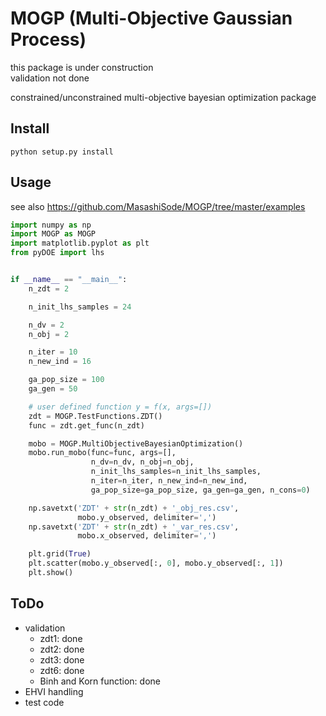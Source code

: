 # MOGP (Multi-Objective Gaussian Process)
this package is under construction  
validation not done  

constrained/unconstrained multi-objective bayesian optimization package
## Install

`python setup.py install`

## Usage

see also https://github.com/MasashiSode/MOGP/tree/master/examples

```python
import numpy as np
import MOGP as MOGP
import matplotlib.pyplot as plt
from pyDOE import lhs


if __name__ == "__main__":
    n_zdt = 2

    n_init_lhs_samples = 24

    n_dv = 2
    n_obj = 2

    n_iter = 10
    n_new_ind = 16

    ga_pop_size = 100
    ga_gen = 50

    # user defined function y = f(x, args=[])
    zdt = MOGP.TestFunctions.ZDT()
    func = zdt.get_func(n_zdt)

    mobo = MOGP.MultiObjectiveBayesianOptimization()
    mobo.run_mobo(func=func, args=[],
                  n_dv=n_dv, n_obj=n_obj,
                  n_init_lhs_samples=n_init_lhs_samples,
                  n_iter=n_iter, n_new_ind=n_new_ind,
                  ga_pop_size=ga_pop_size, ga_gen=ga_gen, n_cons=0)

    np.savetxt('ZDT' + str(n_zdt) + '_obj_res.csv',
               mobo.y_observed, delimiter=',')
    np.savetxt('ZDT' + str(n_zdt) + '_var_res.csv',
               mobo.x_observed, delimiter=',')

    plt.grid(True)
    plt.scatter(mobo.y_observed[:, 0], mobo.y_observed[:, 1])
    plt.show()

```

## ToDo

- validation
    - zdt1: done
    - zdt2: done
    - zdt3: done
    - zdt6: done
    - Binh and Korn function: done
- EHVI handling
- test code

